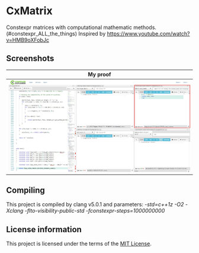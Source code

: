# CxMatrix

Constexpr matrices with computational mathematic methods. (#constexpr_ALL_the_things)
Inspired by https://www.youtube.com/watch?v=HMB9oXFobJc

## Screenshots

| My proof                                                         |
|------------------------------------------------------------------|
| ![Screenshot](Media/proof.jpg "Proof")                           |


## Compiling

This project is compiled by clang v5.0.1 and parameters: *-std=c++1z -O2 -Xclang -flto-visibility-public-std -fconstexpr-steps=1000000000*

## License information

This project is licensed under the terms of the [MIT License](LICENSE).
